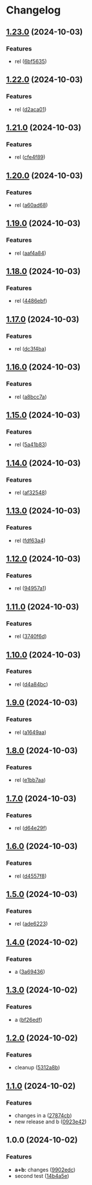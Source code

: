 # Changelog

## [1.23.0](https://github.com/MaximilianGewers/mono-repo-test/compare/pack-a@v1.22.0...pack-a@v1.23.0) (2024-10-03)


### Features

* rel ([6bf5635](https://github.com/MaximilianGewers/mono-repo-test/commit/6bf5635f703810e3394be47dfa0073449a8fe414))

## [1.22.0](https://github.com/MaximilianGewers/mono-repo-test/compare/pack-a@v1.21.0...pack-a@v1.22.0) (2024-10-03)


### Features

* rel ([d2aca01](https://github.com/MaximilianGewers/mono-repo-test/commit/d2aca01dcf11cb359e2a55a2108c31836904a970))

## [1.21.0](https://github.com/MaximilianGewers/mono-repo-test/compare/pack-a@v1.20.0...pack-a@v1.21.0) (2024-10-03)


### Features

* rel ([cfe4f89](https://github.com/MaximilianGewers/mono-repo-test/commit/cfe4f89c4a935356a600a11c8ee6086526573c42))

## [1.20.0](https://github.com/MaximilianGewers/mono-repo-test/compare/pack-a@v1.19.0...pack-a@v1.20.0) (2024-10-03)


### Features

* rel ([a60ad68](https://github.com/MaximilianGewers/mono-repo-test/commit/a60ad681c0c964f25dfb8559b7f60900fb5336a7))

## [1.19.0](https://github.com/MaximilianGewers/mono-repo-test/compare/pack-a@v1.18.0...pack-a@v1.19.0) (2024-10-03)


### Features

* rel ([aaf4a84](https://github.com/MaximilianGewers/mono-repo-test/commit/aaf4a84a7de721486d639e2fd2e1a4d45c6f58e7))

## [1.18.0](https://github.com/MaximilianGewers/mono-repo-test/compare/pack-a@v1.17.0...pack-a@v1.18.0) (2024-10-03)


### Features

* rel ([4486ebf](https://github.com/MaximilianGewers/mono-repo-test/commit/4486ebff32ba94a2545f45e556e814cdf147c831))

## [1.17.0](https://github.com/MaximilianGewers/mono-repo-test/compare/pack-a@v1.16.0...pack-a@v1.17.0) (2024-10-03)


### Features

* rel ([dc3f4ba](https://github.com/MaximilianGewers/mono-repo-test/commit/dc3f4baeb0538756e5c038bd4142ad6ab6fbc4df))

## [1.16.0](https://github.com/MaximilianGewers/mono-repo-test/compare/pack-a@v1.15.0...pack-a@v1.16.0) (2024-10-03)


### Features

* rel ([a8bcc7a](https://github.com/MaximilianGewers/mono-repo-test/commit/a8bcc7a88ba58668b439749b69219c5481f63fe2))

## [1.15.0](https://github.com/MaximilianGewers/mono-repo-test/compare/pack-a@v1.14.0...pack-a@v1.15.0) (2024-10-03)


### Features

* rel ([5a41b83](https://github.com/MaximilianGewers/mono-repo-test/commit/5a41b831b467c028dc14a9fba71cf02874e499db))

## [1.14.0](https://github.com/MaximilianGewers/mono-repo-test/compare/pack-a@v1.13.0...pack-a@v1.14.0) (2024-10-03)


### Features

* rel ([af32548](https://github.com/MaximilianGewers/mono-repo-test/commit/af325481db2b404acd5632f0531e5fb4e30857e2))

## [1.13.0](https://github.com/MaximilianGewers/mono-repo-test/compare/pack-a@v1.12.0...pack-a@v1.13.0) (2024-10-03)


### Features

* rel ([fdf63a4](https://github.com/MaximilianGewers/mono-repo-test/commit/fdf63a4d7f0fd6ff51dab2b791ac7cba28e09464))

## [1.12.0](https://github.com/MaximilianGewers/mono-repo-test/compare/pack-a@v1.11.0...pack-a@v1.12.0) (2024-10-03)


### Features

* rel ([94957a1](https://github.com/MaximilianGewers/mono-repo-test/commit/94957a15e5b7f259bc6f38a75b1df46a2de40630))

## [1.11.0](https://github.com/MaximilianGewers/mono-repo-test/compare/pack-a@v1.10.0...pack-a@v1.11.0) (2024-10-03)


### Features

* rel ([3740f6d](https://github.com/MaximilianGewers/mono-repo-test/commit/3740f6dd8b7abea077c8cba39f4e665986290209))

## [1.10.0](https://github.com/MaximilianGewers/mono-repo-test/compare/pack-a@v1.9.0...pack-a@v1.10.0) (2024-10-03)


### Features

* rel ([d4a84bc](https://github.com/MaximilianGewers/mono-repo-test/commit/d4a84bce4a07f622d656439d54f55dcc7a74bf88))

## [1.9.0](https://github.com/MaximilianGewers/mono-repo-test/compare/pack-a@v1.8.0...pack-a@v1.9.0) (2024-10-03)


### Features

* rel ([a1649aa](https://github.com/MaximilianGewers/mono-repo-test/commit/a1649aa199fd8317b6822bc5484edfdb3ef9f3a9))

## [1.8.0](https://github.com/MaximilianGewers/mono-repo-test/compare/pack-a@v1.7.0...pack-a@v1.8.0) (2024-10-03)


### Features

* rel ([e1bb7aa](https://github.com/MaximilianGewers/mono-repo-test/commit/e1bb7aa1de8b08e5c064efe9c0458762fe21ed40))

## [1.7.0](https://github.com/MaximilianGewers/mono-repo-test/compare/pack-a@v1.6.0...pack-a@v1.7.0) (2024-10-03)


### Features

* rel ([d64e29f](https://github.com/MaximilianGewers/mono-repo-test/commit/d64e29f14eaa2ac8605ced7e2f334effd0618b04))

## [1.6.0](https://github.com/MaximilianGewers/mono-repo-test/compare/pack-a@v1.5.0...pack-a@v1.6.0) (2024-10-03)


### Features

* rel ([d4557f8](https://github.com/MaximilianGewers/mono-repo-test/commit/d4557f8feec87f8e987140e9bc21886dbb9dd695))

## [1.5.0](https://github.com/MaximilianGewers/mono-repo-test/compare/pack-a@v1.4.0...pack-a@v1.5.0) (2024-10-03)


### Features

* rel ([ade6223](https://github.com/MaximilianGewers/mono-repo-test/commit/ade62230c52ad4243d8f6eedaa7f048018d9350f))

## [1.4.0](https://github.com/MaximilianGewers/mono-repo-test/compare/pack-a@v1.3.0...pack-a@v1.4.0) (2024-10-02)


### Features

* a ([3a69436](https://github.com/MaximilianGewers/mono-repo-test/commit/3a6943692b665feb32b238145e48ee7c259d713b))

## [1.3.0](https://github.com/MaximilianGewers/mono-repo-test/compare/pack-a@v1.2.0...pack-a@v1.3.0) (2024-10-02)


### Features

* a ([bf26edf](https://github.com/MaximilianGewers/mono-repo-test/commit/bf26edfe0e4cb05dee0bd920a20ce35ca1f0fe34))

## [1.2.0](https://github.com/MaximilianGewers/mono-repo-test/compare/pack-a@v1.1.0...pack-a@v1.2.0) (2024-10-02)


### Features

* cleanup ([5312a8b](https://github.com/MaximilianGewers/mono-repo-test/commit/5312a8b48e6ea3fd999b76ed88dc6a4204971510))

## [1.1.0](https://github.com/MaximilianGewers/mono-repo-test/compare/pack-a@v1.0.0...pack-a@v1.1.0) (2024-10-02)


### Features

* changes in a ([27874cb](https://github.com/MaximilianGewers/mono-repo-test/commit/27874cbb2c33f8ec8bc8606c2d469e35e07a4ab2))
* new release and b ([0923e42](https://github.com/MaximilianGewers/mono-repo-test/commit/0923e4262b8a7ab2a9b82d32c8953c2cafc1df22))

## 1.0.0 (2024-10-02)


### Features

* **a+b:** changes ([9902edc](https://github.com/MaximilianGewers/mono-repo-test/commit/9902edcdfc29bbdd8f50c140e2fdc7d9dbff86bb))
* second test ([14b4a5e](https://github.com/MaximilianGewers/mono-repo-test/commit/14b4a5eb104de9a05e4a6b09ae6dd6d249d2f898))
